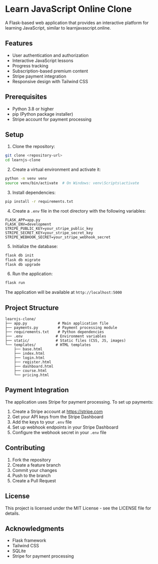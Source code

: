 # Learn JavaScript Online Clone

A Flask-based web application that provides an interactive platform for learning JavaScript, similar to learnjavascript.online.

## Features

- User authentication and authorization
- Interactive JavaScript lessons
- Progress tracking
- Subscription-based premium content
- Stripe payment integration
- Responsive design with Tailwind CSS

## Prerequisites

- Python 3.8 or higher
- pip (Python package installer)
- Stripe account for payment processing

## Setup

1. Clone the repository:
```bash
git clone <repository-url>
cd learnjs-clone
```

2. Create a virtual environment and activate it:
```bash
python -m venv venv
source venv/bin/activate  # On Windows: venv\Scripts\activate
```

3. Install dependencies:
```bash
pip install -r requirements.txt
```

4. Create a `.env` file in the root directory with the following variables:
```
FLASK_APP=app.py
FLASK_ENV=development
STRIPE_PUBLIC_KEY=your_stripe_public_key
STRIPE_SECRET_KEY=your_stripe_secret_key
STRIPE_WEBHOOK_SECRET=your_stripe_webhook_secret
```

5. Initialize the database:
```bash
flask db init
flask db migrate
flask db upgrade
```

6. Run the application:
```bash
flask run
```

The application will be available at `http://localhost:5000`

## Project Structure

```
learnjs-clone/
├── app.py              # Main application file
├── payments.py         # Payment processing module
├── requirements.txt    # Python dependencies
├── .env               # Environment variables
├── static/            # Static files (CSS, JS, images)
└── templates/         # HTML templates
    ├── base.html
    ├── index.html
    ├── login.html
    ├── register.html
    ├── dashboard.html
    ├── course.html
    └── pricing.html
```

## Payment Integration

The application uses Stripe for payment processing. To set up payments:

1. Create a Stripe account at https://stripe.com
2. Get your API keys from the Stripe Dashboard
3. Add the keys to your `.env` file
4. Set up webhook endpoints in your Stripe Dashboard
5. Configure the webhook secret in your `.env` file

## Contributing

1. Fork the repository
2. Create a feature branch
3. Commit your changes
4. Push to the branch
5. Create a Pull Request

## License

This project is licensed under the MIT License - see the LICENSE file for details.

## Acknowledgments

- Flask framework
- Tailwind CSS
- SQLite
- Stripe for payment processing 